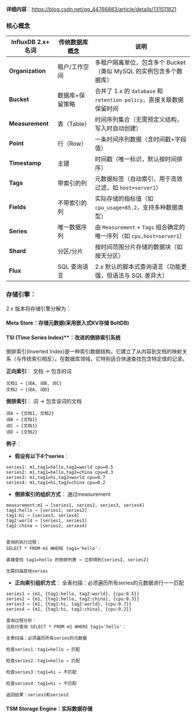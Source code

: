 **详细内容**：https://blog.csdn.net/qq_44766883/article/details/131511821

### 核心概念
| InfluxDB 2.x+ 名词 | 传统数据库概念  | 说明                                                                  |
| ------------------ | --------------- | --------------------------------------------------------------------- |
| **Organization**   | 租户/工作空间   | 多租户隔离单位，包含多个 Bucket（类似 MySQL 的实例包含多个数据库）    |
| **Bucket**         | 数据库+保留策略 | 合并了 1.x 的 `database` 和 `retention policy`，直接关联数据保留时间  |
| **Measurement**    | 表（Table）     | 时间序列集合（无需预定义结构，写入时自动创建）                        |
| **Point**          | 行（Row）       | 一条时间序列数据（含时间戳+字段值）                                   |
| **Timestamp**      | 主键            | 时间戳（唯一标识，默认按时间排序）                                    |
| **Tags**           | 带索引的列      | 元数据标签（自动索引，用于高效过滤，如 `host=server1`）               |
| **Fields**         | 不带索引的列    | 实际存储的指标值（如 `cpu_usage=85.2`，支持多种数据类型）             |
| **Series**         | 唯一数据序列    | 由 `Measurement` + `Tags` 组合确定的唯一序列（如 `cpu,host=server1`） |
| **Shard**          | 分区/分片       | 按时间范围分片存储的数据块（如按天分区）                              |
| **Flux**           | SQL 查询语言    | 2.x 默认的脚本式查询语言（功能更强，但语法与 SQL 差异大）             |


### 存储引擎：
2.x 版本将存储引擎分解为：

#### Meta Store：存储元数据(采用嵌入式KV存储 BoltDB)

#### TSI (Time Series Index)**：改进的倒排索引系统
倒排索引(Inverted Index)是一种索引数据结构，它建立了从内容到文档的映射关系（与传统索引相反）。在数据库领域，它特别适合快速查找包含特定值的记录。

**正向索引**：
文档 → 包含的词
```
文档1 → {词A, 词B, 词C}
文档2 → {词A, 词D}

```
**倒排索引**：
词 → 包含该词的文档
```
词A → {文档1, 文档2}
词B → {文档1}
词C → {文档1}
词D → {文档2}

```
**例子**：
- **假设有以下4个series**：
```
series1: m1,tag1=hello,tag2=world cpu=0.5
series2: m1,tag1=hello,tag2=china cpu=0.3  
series3: m1,tag1=hi,tag2=world cpu=0.7
series4: m1,tag1=hi,tag2=china cpu=0.2
```

- **倒排索引的组织方式**：
通过measurement
```
measurement:m1 → [series1, series2, series3, series4]
tag1:hello → [series1, series2]  
tag1:hi → [series3, series4]
tag2:world → [series1, series3]
tag2:china → [series2, series4]


查询的执行过程：
SELECT * FROM m1 WHERE tag1='hello'：

直接查找 tag1=hello 的倒排列表 → 立即得到[series1, series2]

无需扫描其他series
```

- **正向索引组织方式**：
全表扫描：必须遍历所有series的元数据进行一一匹配 
```
series1 → {m1, {tag1:hello, tag2:world}, {cpu:0.5}}
series2 → {m1, {tag1:hello, tag2:china}, {cpu:0.3}}
series3 → {m1, {tag1:hi, tag2:world}, {cpu:0.7}} 
series4 → {m1, {tag1:hi, tag2:china}, {cpu:0.2}}

查询过程分析：
当执行查询 SELECT * FROM m1 WHERE tag1='hello'：

全表扫描：必须遍历所有series的元数据

检查series1：tag1=hello → 匹配

检查series2：tag1=hello → 匹配

检查series3：tag1=hi → 不匹配

检查series4：tag1=hi → 不匹配

返回结果：series1和series2
```


#### TSM Storage Engine：实际数据存储


